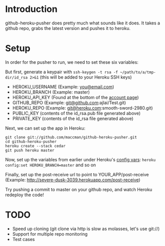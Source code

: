 Introduction
============
github-heroku-pusher does pretty much what sounds like it does. It takes a github repo, grabs the latest version and pushes it to heroku.

Setup
=====

In order for the pusher to run, we need to set these six variables:

But first, generate a keypair with `ssh-keygen -t rsa -f ~/path/to/a/tmp-dir/id_rsa 2>&1` (this will be added to your Heroku SSH keys)

*   HEROKU_USERNAME (Example: you@email.com)
*   HEROKU_BRANCH (Example: master)
*   HEROKU_API_KEY (Found at the bottom of the [account page](https://api.heroku.com/account))
*   GITHUB_REPO (Example: git@github.com:ajlai/Test.git)
*   HEROKU_REPO (Example: git@heroku.com:smooth-sword-2980.git)
*   PUBLIC_KEY (contents of the id_rsa.pub file generated above)
*   PRIVATE_KEY (contents of the id_rsa file generated above)

Next, we can set up the app in Heroku:

    git clone git://github.com/maccman/github-heroku-pusher.git
    cd github-heroku-pusher
    heroku create --stack cedar
    git push heroku master

Now, set up the variables from earlier under Heroku's [config vars](http://devcenter.heroku.com/articles/config-vars): `heroku config:set HEROKU_BRANCH=master` and so on

Finally, set up the post-receive url to point to YOUR_APP/post-receive (Example: http://severe-dusk-3039.herokuapp.com/post-receive)

Try pushing a commit to master on your github repo, and watch Heroku redeploy the code!

TODO
====
* Speed up cloning (git clone via http is slow as molasses, let's use git://)
* Support for multiple repo monitoring
* Test cases
